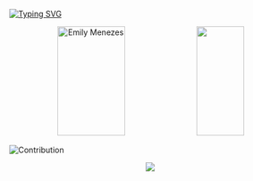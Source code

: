 [![Typing SVG](https://readme-typing-svg.herokuapp.com/?color=00bfbf&size=35&center=true&vCenter=true&width=1000&lines=Olá,+Meu+Nome+é+Emily+Menezes+:%29)](https://git.io/typing-svg)

<div align="center">  
  <img width="49%" height="195px" src="https://github-readme-stats.vercel.app/api?username=emilylmenezes&show_icons=true&count_private=true&hide_border=true&title_color=00bfbf&icon_color=00bfbf&text_color=c9d1d9&bg_color=0d1117" alt="Emily Menezes" /> 
  <img width="41%" height="195px" src="https://github-readme-stats.vercel.app/api/top-langs/?username=emilylmenezes&layout=compact&hide_border=true&title_color=00bfbf&text_color=00bfbf&bg_color=0d1117" />
</div>

![Contribution](https://activity-graph.herokuapp.com/graph?username=emilylmenezes&theme=gotham&hide_border=true&area=true)

<p align="center">
  <img src="https://github-profile-trophy.vercel.app/?username=emilylmenezes&theme=dracula&row=2&no-bg=true&column=3&margin-w=15&margin-h=15" />
</p>

